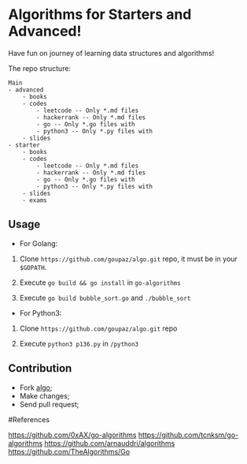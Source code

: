 # Algorithms for Starters and Advanced!

Have fun on journey of learning data structures and algorithms!

The repo structure:
```
Main
- advanced
    - books
    - codes
        - leetcode -- Only *.md files
        - hackerrank -- Only *.md files
        - go -- Only *.go files with 
        - python3 -- Only *.py files with 
    - slides
- starter
    - books
    - codes
        - leetcode -- Only *.md files
        - hackerrank -- Only *.md files
        - go -- Only *.go files with 
        - python3 -- Only *.py files with 
    - slides
    - exams
```

Usage
-----

- For Golang:

1. Clone `https://github.com/goupaz/algo.git` repo, it must be in your `$GOPATH`.

2. Execute `go build && go install` in `go-algorithms`

3. Execute `go build bubble_sort.go` and `./bubble_sort`

- For Python3:

1. Clone `https://github.com/goupaz/algo.git` repo

2. Execute `python3 p136.py` in `/python3`


Contribution
------------

  * Fork [algo](https://github.com/goupaz/algo);
  * Make changes;
  * Send pull request;

  #References

https://github.com/0xAX/go-algorithms
https://github.com/tcnksm/go-algorithms
https://github.com/arnauddri/algorithms
https://github.com/TheAlgorithms/Go
